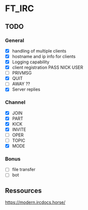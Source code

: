 # FT_IRC

## TODO
### General

- [x] handling of multiple clients
- [x] hostname and ip info for clients
- [x] Logging capability
- [x] client registration PASS NICK USER
- [ ] PRIVMSG
- [x] QUIT
- [ ] AWAY ??
- [x] Server replies

### Channel

- [x] JOIN
- [x] PART
- [x] KICK
- [x] INVITE
- [ ] OPER
- [ ] TOPIC
- [x] MODE

### Bonus

- [ ] file transfer
- [ ] bot

## Ressources

https://modern.ircdocs.horse/
